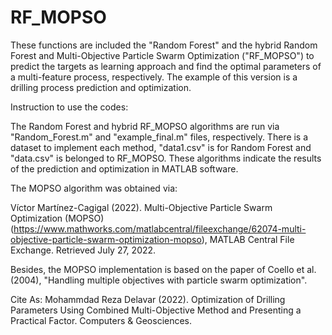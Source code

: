 # RF_MOPSO
These functions are included the "Random Forest" and the hybrid Random Forest and Multi-Objective Particle Swarm Optimization ("RF_MOPSO") to predict the targets as learning approach and find the optimal parameters of a multi-feature process, respectively. The example of this version is a drilling process prediction and optimization.

Instruction to use the codes:

The Random Forest and hybrid RF_MOPSO algorithms are run via "Random_Forest.m" and "example_final.m" files, respectively. There is a dataset to implement each method, "data1.csv" is for Random Forest and "data.csv" is belonged to RF_MOPSO. These algorithms indicate the results of the prediction and optimization in MATLAB software.

The MOPSO algorithm was obtained via:

Víctor Martínez-Cagigal (2022). Multi-Objective Particle Swarm Optimization (MOPSO) (https://www.mathworks.com/matlabcentral/fileexchange/62074-multi-objective-particle-swarm-optimization-mopso), MATLAB Central File Exchange. Retrieved July 27, 2022.

Besides, the MOPSO implementation is based on the paper of Coello et al. (2004), "Handling multiple objectives with particle swarm optimization".

Cite As:
Mohammdad Reza Delavar (2022). Optimization of Drilling Parameters Using Combined Multi-Objective Method and Presenting a Practical Factor. Computers & Geosciences.
